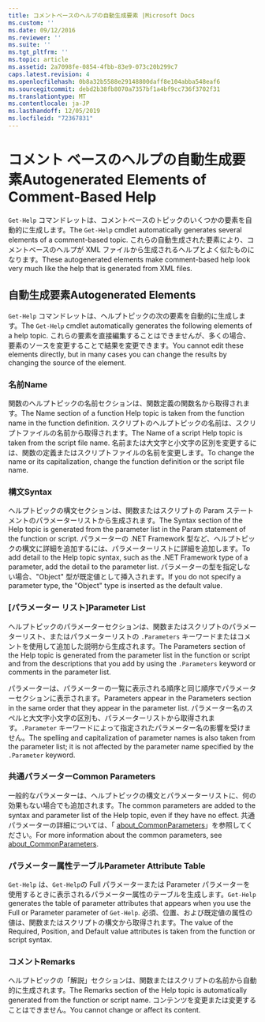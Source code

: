 ```yaml
---
title: コメントベースのヘルプの自動生成要素 |Microsoft Docs
ms.custom: ''
ms.date: 09/12/2016
ms.reviewer: ''
ms.suite: ''
ms.tgt_pltfrm: ''
ms.topic: article
ms.assetid: 2a7098fe-0854-4fbb-83e9-073c20b299c7
caps.latest.revision: 4
ms.openlocfilehash: 0b8a32b5588e29148800daff8e104abba548eaf6
ms.sourcegitcommit: debd2b38fb8070a7357bf1a4bf9cc736f3702f31
ms.translationtype: MT
ms.contentlocale: ja-JP
ms.lasthandoff: 12/05/2019
ms.locfileid: "72367831"
---
```

# <a name="autogenerated-elements-of-comment-based-help"></a><span data-ttu-id="423f8-102">コメント ベースのヘルプの自動生成要素</span><span class="sxs-lookup"><span data-stu-id="423f8-102">Autogenerated Elements of Comment-Based Help</span></span>

<span data-ttu-id="423f8-103">`Get-Help` コマンドレットは、コメントベースのトピックのいくつかの要素を自動的に生成します。</span><span class="sxs-lookup"><span data-stu-id="423f8-103">The `Get-Help` cmdlet automatically generates several elements of a comment-based topic.</span></span> <span data-ttu-id="423f8-104">これらの自動生成された要素により、コメントベースのヘルプが XML ファイルから生成されるヘルプとよく似たものになります。</span><span class="sxs-lookup"><span data-stu-id="423f8-104">These autogenerated elements make comment-based help look very much like the help that is generated from XML files.</span></span>

## <a name="autogenerated-elements"></a><span data-ttu-id="423f8-105">自動生成要素</span><span class="sxs-lookup"><span data-stu-id="423f8-105">Autogenerated Elements</span></span>

<span data-ttu-id="423f8-106">`Get-Help` コマンドレットは、ヘルプトピックの次の要素を自動的に生成します。</span><span class="sxs-lookup"><span data-stu-id="423f8-106">The `Get-Help` cmdlet automatically generates the following elements of a help topic.</span></span> <span data-ttu-id="423f8-107">これらの要素を直接編集することはできませんが、多くの場合、要素のソースを変更することで結果を変更できます。</span><span class="sxs-lookup"><span data-stu-id="423f8-107">You cannot edit these elements directly, but in many cases you can change the results by changing the source of the element.</span></span>

### <a name="name"></a><span data-ttu-id="423f8-108">名前</span><span class="sxs-lookup"><span data-stu-id="423f8-108">Name</span></span>

<span data-ttu-id="423f8-109">関数のヘルプトピックの名前セクションは、関数定義の関数名から取得されます。</span><span class="sxs-lookup"><span data-stu-id="423f8-109">The Name section of a function Help topic is taken from the function name in the function definition.</span></span> <span data-ttu-id="423f8-110">スクリプトのヘルプトピックの名前は、スクリプトファイルの名前から取得されます。</span><span class="sxs-lookup"><span data-stu-id="423f8-110">The Name of a script Help topic is taken from the script file name.</span></span> <span data-ttu-id="423f8-111">名前または大文字と小文字の区別を変更するには、関数の定義またはスクリプトファイルの名前を変更します。</span><span class="sxs-lookup"><span data-stu-id="423f8-111">To change the name or its capitalization, change the function definition or the script file name.</span></span>

### <a name="syntax"></a><span data-ttu-id="423f8-112">構文</span><span class="sxs-lookup"><span data-stu-id="423f8-112">Syntax</span></span>

<span data-ttu-id="423f8-113">ヘルプトピックの構文セクションは、関数またはスクリプトの Param ステートメントのパラメーターリストから生成されます。</span><span class="sxs-lookup"><span data-stu-id="423f8-113">The Syntax section of the Help topic is generated from the parameter list in the Param statement of the function or script.</span></span> <span data-ttu-id="423f8-114">パラメーターの .NET Framework 型など、ヘルプトピックの構文に詳細を追加するには、パラメーターリストに詳細を追加します。</span><span class="sxs-lookup"><span data-stu-id="423f8-114">To add detail to the Help topic syntax, such as the .NET Framework type of a parameter, add the detail to the parameter list.</span></span> <span data-ttu-id="423f8-115">パラメーターの型を指定しない場合、"Object" 型が既定値として挿入されます。</span><span class="sxs-lookup"><span data-stu-id="423f8-115">If you do not specify a parameter type, the "Object" type is inserted as the default value.</span></span>

### <a name="parameter-list"></a><span data-ttu-id="423f8-116">[パラメーター リスト]</span><span class="sxs-lookup"><span data-stu-id="423f8-116">Parameter List</span></span>

<span data-ttu-id="423f8-117">ヘルプトピックのパラメーターセクションは、関数またはスクリプトのパラメーターリスト、またはパラメーターリストの `.Parameters` キーワードまたはコメントを使用して追加した説明から生成されます。</span><span class="sxs-lookup"><span data-stu-id="423f8-117">The Parameters section of the Help topic is generated from the parameter list in the function or script and from the descriptions that you add by using the `.Parameters` keyword or comments in the parameter list.</span></span>

<span data-ttu-id="423f8-118">パラメーターは、パラメーターの一覧に表示される順序と同じ順序でパラメーターセクションに表示されます。</span><span class="sxs-lookup"><span data-stu-id="423f8-118">Parameters appear in the Parameters section in the same order that they appear in the parameter list.</span></span> <span data-ttu-id="423f8-119">パラメーター名のスペルと大文字小文字の区別も、パラメーターリストから取得されます。`.Parameter` キーワードによって指定されたパラメーター名の影響を受けません。</span><span class="sxs-lookup"><span data-stu-id="423f8-119">The spelling and capitalization of parameter names is also taken from the parameter list; it is not affected by the parameter name specified by the `.Parameter` keyword.</span></span>

### <a name="common-parameters"></a><span data-ttu-id="423f8-120">共通パラメーター</span><span class="sxs-lookup"><span data-stu-id="423f8-120">Common Parameters</span></span>

<span data-ttu-id="423f8-121">一般的なパラメーターは、ヘルプトピックの構文とパラメーターリストに、何の効果もない場合でも追加されます。</span><span class="sxs-lookup"><span data-stu-id="423f8-121">The common parameters are added to the syntax and parameter list of the Help topic, even if they have no effect.</span></span> <span data-ttu-id="423f8-122">共通パラメーターの詳細については、「 [about_CommonParameters](/powershell/module/microsoft.powershell.core/about/about_commonparameters)」を参照してください。</span><span class="sxs-lookup"><span data-stu-id="423f8-122">For more information about the common parameters, see [about_CommonParameters](/powershell/module/microsoft.powershell.core/about/about_commonparameters).</span></span>

### <a name="parameter-attribute-table"></a><span data-ttu-id="423f8-123">パラメーター属性テーブル</span><span class="sxs-lookup"><span data-stu-id="423f8-123">Parameter Attribute Table</span></span>

<span data-ttu-id="423f8-124">`Get-Help` は、`Get-Help`の Full パラメーターまたは Parameter パラメーターを使用するときに表示されるパラメーター属性のテーブルを生成します。</span><span class="sxs-lookup"><span data-stu-id="423f8-124">`Get-Help` generates the table of parameter attributes that appears when you use the Full or Parameter parameter of `Get-Help`.</span></span> <span data-ttu-id="423f8-125">必須、位置、および既定値の属性の値は、関数またはスクリプトの構文から取得されます。</span><span class="sxs-lookup"><span data-stu-id="423f8-125">The value of the Required, Position, and Default value attributes is taken from the function or script syntax.</span></span>

### <a name="remarks"></a><span data-ttu-id="423f8-126">コメント</span><span class="sxs-lookup"><span data-stu-id="423f8-126">Remarks</span></span>

<span data-ttu-id="423f8-127">ヘルプトピックの「解説」セクションは、関数またはスクリプトの名前から自動的に生成されます。</span><span class="sxs-lookup"><span data-stu-id="423f8-127">The Remarks section of the Help topic is automatically generated from the function or script name.</span></span> <span data-ttu-id="423f8-128">コンテンツを変更または変更することはできません。</span><span class="sxs-lookup"><span data-stu-id="423f8-128">You cannot change or affect its content.</span></span>
